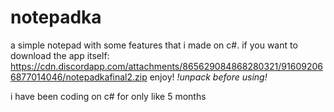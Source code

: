 # notepadka
a simple notepad with some features that i made on c#.
if you want to download the app itself: https://cdn.discordapp.com/attachments/865629084868280321/916092066877014046/notepadkafinal2.zip
enjoy!
*!unpack before using!*

i have been coding on c# for only like 5 months
